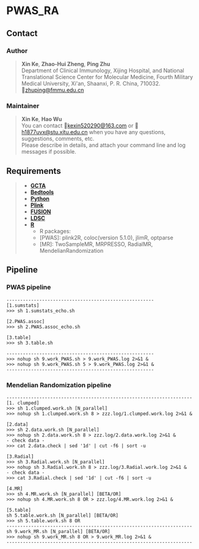 # PWAS_RA  

## Contact  

### Author  
> **Xin Ke**, **Zhao-Hui Zheng**, **Ping Zhu**  
> Department of Clinical Immunology, Xijing Hospital, and National Translational Science Center for Molecular Medicine, Fourth Military Medical University, Xi'an, Shaanxi, P. R. China, 710032.  
> :email:zhuping@fmmu.edu.cn  

### Maintainer  
> **Xin Ke**, **Hao Wu**  
> You can contact :email:kexin520290@163.com or :email:h1877uvx@stu.xjtu.edu.cn when you have any questions, suggestions, comments, etc.  
> Please describe in details, and attach your command line and log messages if possible.  

## Requirements
> - [**GCTA**](http://cnsgenomics.com/software/gcta/)
> - [**Bedtools**](http://quinlanlab.org/tutorials/bedtools/bedtools.html)
> - [**Python**](https://www.python.org/downloads/)
> - [**Plink**](http://zzz.bwh.harvard.edu/plink/epidetails.shtml)
> - [**FUSION**](http://gusevlab.org/projects/fusion/)
> - [**LDSC**](https://github.com/bulik/ldsc)
> - [**R**](https://www.r-project.org/)
>   - R packages:  
>   - [PWAS]: plink2R, coloc(version 5.1.0), jlimR, optparse  
>   - [MR]: TwoSampleMR, MRPRESSO, RadialMR, MendelianRandomization

## Pipeline  
### PWAS pipeline  
```
------------------------------------------------------
[1.sumstats]
>>> sh 1.sumstats_echo.sh

[2.PWAS.assoc]
>>> sh 2.PWAS.assoc_echo.sh

[3.table]
>>> sh 3.table.sh

------------------------------------------------------
>>> nohup sh 9.work_PWAS.sh > 9.work_PWAS.log 2>&1 &  
>>> nohup sh 9.work_PWAS.sh 5 > 9.work_PWAS.log 2>&1 &
------------------------------------------------------
```

### Mendelian Randomization pipeline
```
--------------------------------------------------------------------
[1. clumped]
>>> sh 1.clumped.work.sh [N_parallel]
>>> nohup sh 1.clumped.work.sh 8 > zzz.log/1.clumped.work.log 2>&1 &

[2.data]
>>> sh 2.data.work.sh [N_parallel]
>>> nohup sh 2.data.work.sh 8 > zzz.log/2.data.work.log 2>&1 &
- check data -
>>> cat 2.data.check | sed '1d' | cut -f6 | sort -u

[3.Radial]
>>> sh 3.Radial.work.sh [N_parallel]
>>> nohup sh 3.Radial.work.sh 8 > zzz.log/3.Radial.work.log 2>&1 &
- check data -
>>> cat 3.Radial.check | sed '1d' | cut -f6 | sort -u

[4.MR]
>>> sh 4.MR.work.sh [N_parallel] [BETA/OR]
>>> nohup sh 4.MR.work.sh 8 OR > zzz.log/4.MR.work.log 2>&1 &

[5.table]
sh 5.table.work.sh [N_parallel] [BETA/OR]
>>> sh 5.table.work.sh 8 OR
--------------------------------------------------------------------
sh 9.work_MR.sh [N_parallel] [BETA/OR]
>>> nohup sh 9.work_MR.sh 8 OR > 9.work_MR.log 2>&1 &
--------------------------------------------------------------------
```
